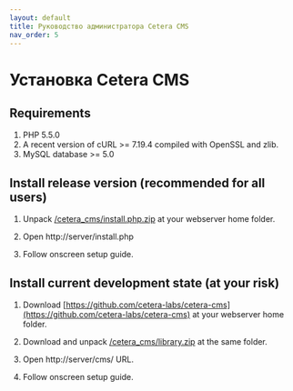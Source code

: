 ```yaml
---
layout: default
title: Руководство администратора Cetera CMS
nav_order: 5
---
```

# Установка Cetera CMS

## Requirements

1. PHP 5.5.0
2. A recent version of cURL >= 7.19.4 compiled with OpenSSL and zlib.
3. MySQL database >= 5.0

## Install release version (recommended for all users)

1. Unpack [/cetera_cms/install.php.zip](https://cetera.ru/cetera_cms/install.php.zip) at your webserver home folder.

2. Open http://server/install.php

3. Follow onscreen setup guide.

## Install current development state (at your risk)

1. Download [https://github.com/cetera-labs/cetera-cms](https://github.com/cetera-labs/cetera-cms) at your webserver home folder.

2. Download and unpack [/cetera_cms/library.zip](https://cetera.ru/cetera_cms/library.zip) at the same folder.

3. Open http://server/cms/ URL.

4. Follow onscreen setup guide.
